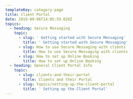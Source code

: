 ```yaml
---
templateKey: category-page
title: Client Portal
date: 2019-09-06T14:05:59.028Z
topics:
  - heading: Secure Messaging
    topic:
      - slug: ' Getting started with Secure Messaging'
        title: ' Getting started with Secure Messaging'
      - slug: How to use Secure Messaging with clients
        title: How to use Secure Messaging with clients
      - slug: How to set up Online Booking
        title: How to set up Online Booking
  - heading: General Client Portal Info
    topic:
      - slug: clients-and-their-portal
        title: Clients and their Portal
      - slug: topics/setting-up-the-client-portal
        title: ' Setting up the Client Portal'
---
```


